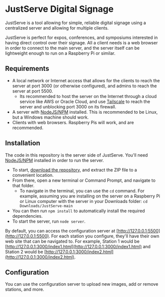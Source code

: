 # JustServe Digital Signage

JustServe is a tool allowing for simple, reliable digital signage using a centralized server and allowing for multiple clients.

JustServe is perfect for expos, conferences, and symposiums interested in having direct control over their signage. All a client needs is a web browser in order to connect to the main server, and the server itself can be lightweight enough
to run on a Raspberry Pi or similar.

## Requirements
- A local network or Internet access that allows for the clients to reach the server at port 3000 (or otherwise configured), and admins to reach the server at port 5500.
  - Its recommended to host the server on the Internet through a cloud service like AWS or Oracle Cloud, and use [Tailscale](https://tailscale.com) to reach the server and unblocking port 3000 on its firewall.
- A server with [NodeJS/NPM](https://nodejs.org) installed. This is recommended to be Linux, but a Windows machine should work.
- Clients with web browsers. Raspberry Pis will work, and are recommended.

## Installation
The code in this repository is the server side of JustServe. You'll need [NodeJS/NPM](https://nodejs.org) installed in order to run the server.
- To start, [download the repository](https://github.com/cassiancc/JustServe/archive/refs/heads/main.zip), and extract the ZIP file to a convenient location.
- From there, open a new terminal or Command Prompt, and navigate to that folder.
  - To navigate in the terminal, you can use the `cd` command. For example, assuming you are installing on the server on a Raspberry Pi or Linux computer with the server in your Downloads folder: `cd Downloads/JustServe-main`
- You can then run `npm install` to automatically install the required dependencies.
- To start the server, run `node server`.

By default, you can access the configuration server at [http://127.0.0.1:5500](http://127.0.0.1:5500). For each station you configure, they'll have their own web site that can be navigated to. 
For example, Station 1 would be [http://127.0.0.1:3000/index1.html](http://127.0.0.1:3000/index1.html) and Station 2 would be [http://127.0.0.1:3000/index2.html](http://127.0.0.1:3000/index2.html).

## Configuration
You can use the configuration server to upload new images, add or remove stations, and more. 
